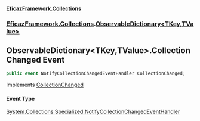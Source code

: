 #### [EficazFramework.Collections](EficazFrameworkCollections.md 'EficazFramework Collections')
### [EficazFramework.Collections](EficazFrameworkCollections.md#EficazFramework.Collections 'EficazFramework.Collections').[ObservableDictionary&lt;TKey,TValue&gt;](EficazFramework.Collections/ObservableDictionary_TKey,TValue_.md 'EficazFramework.Collections.ObservableDictionary<TKey,TValue>')

## ObservableDictionary<TKey,TValue>.CollectionChanged Event

```csharp
public event NotifyCollectionChangedEventHandler CollectionChanged;
```

Implements [CollectionChanged](https://docs.microsoft.com/en-us/dotnet/api/System.Collections.Specialized.INotifyCollectionChanged.CollectionChanged 'System.Collections.Specialized.INotifyCollectionChanged.CollectionChanged')

#### Event Type
[System.Collections.Specialized.NotifyCollectionChangedEventHandler](https://docs.microsoft.com/en-us/dotnet/api/System.Collections.Specialized.NotifyCollectionChangedEventHandler 'System.Collections.Specialized.NotifyCollectionChangedEventHandler')